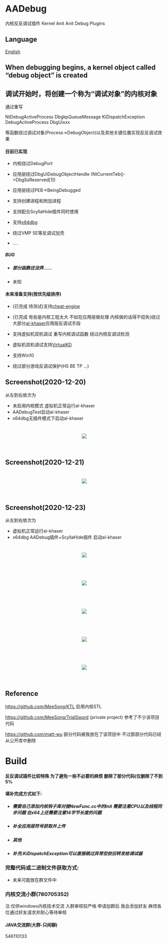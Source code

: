 # AADebug

内核反反调试插件
Kernel Anit Anit Debug Plugins

## Language

[English](README-en.md)

## When debugging begins, a kernel object called “debug object” is created

## 调试开始时，将创建一个称为“调试对象”的内核对象

通过重写

NtDebugActiveProcess 
DbgkpQueueMessage 
KiDispatchException
DebugActiveProcess
DbgUixxx

等函数绕过调试对象(Process->DebugObject)以及其他关键位置实现反反调试效果

#### 目前已实现

- 内核绕过DebugPort

- 应用层绕过DbgUiDebugObjectHandle (NtCurrentTeb()->DbgSsReserved[1])

- 应用层绕过PEB->BeingDebugged

- 支持创建进程和附加进程

- 支持配合ScyllaHide插件同时使用

- 支持[x64dbg](https://github.com/x64dbg/x64dbg "x64dbg") 

- 绕过VMP SE等反调试加壳

- ....

##### BUG

- ##### 部分函数还没弄......

- 未知

#### 未来准备支持(按优先级排序)

- (已完成 待测试)支持[cheat-engine](https://github.com/cheat-engine/cheat-engine "cheat-engine")

- (已完成 有些是内核工程太大 不如在应用层做处理  内核做的话得不偿失)绕过大部分[al-khaser](https://github.com/LordNoteworthy/al-khaser "al-khaser")应用层反调试手段

- 支持虚拟机双机调试 重写内核调试函数 绕过内核反调试检测

- 虚拟机双机调试支持[VirtualKD](https://github.com/sysprogs/VirtualKD)

- 支持Win10

- 绕过部分游戏反调试保护(HS BE TP ...)

## Screenshot(2020-12-20)
从左到右依次为 
- 未启用内核模式 虚拟机正常运行al-khaser
- AADebugTest启动al-khaser
- x64dbg无插件模式下启动al-khaser
<h1 align="center">
	<img src="1.png" >
	<br>
	<br>
</h1>

## Screenshot(2020-12-21)
<h1 align="center">
	<img src="2.png" >
	<br>
	<br>
</h1>

## Screenshot(2020-12-23)
从左到右依次为 
- 虚拟机正常运行al-khaser
- x64dbg AADebug插件+ScyllaHide插件 启动al-khaser
<h1 align="center">
	<img src="3.png" >
	<br>
	<br>
</h1>

<h1 align="center">
	<img src="5.png" >
	<br>
	<br>
</h1>

<h1 align="center">
	<img src="4.png" >
	<br>
	<br>
</h1>

<h1 align="center">
	<img src="6.png" >
	<br>
	<br>
</h1>

<h1 align="center">
	<img src="7.png" >
	<br>
	<br>
</h1>

## Reference

https://github.com/MeeSong/KTL 启用内核STL

https://github.com/MeeSong/TrialSword (private project) 参考了不少该项目代码

https://github.com/matt-wu 部分代码被我放在了该项目中 不过那部分代码已经从公开库中删除

# Build

#### 反反调试插件比较特殊 为了避免一些不必要的麻烦 删除了部分代码(仅删除了不到5%

#### 填补完成方式如下:

- ##### 需要自己添加内核钩子库对接NewFunc.cc中的Init 需要注意CPU以及线程同步问题 在x64上还需要注意14字节长度的问题

- ##### 补全应用层符号获取并上传

- ##### 其他

- ##### 补充:KiDispatchException可以直接跳过异常但依旧转发给调试器

### 完整代码或二进制文件获取方式:

- 未来可能放在群文件中

### 内核交流小群(780705352)

注:仅供windows内核技术交流 入群审核较严格 申请加群后 我会添加好友 麻烦各位通过好友请求并耐心等待审核

#### JAVA交流群(大群-只闲聊)

546110133
